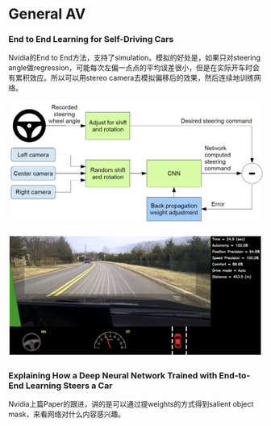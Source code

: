 # General AV

### End to End Learning for Self-Driving Cars

Nvidia的End to End方法，支持了simulation。模拟的好处是，如果只对steering angle做regression，可能每次左偏一点点的平均误差很小，但是在实际开车时会有累积效应。所以可以用stereo camera去模拟偏移后的效果，然后连续地训练网络。

![](../../.gitbook/assets3/image%20%2814%29.png)

![](../../.gitbook/assets3/image.png)

### Explaining How a Deep Neural Network Trained with End-to-End Learning Steers a Car

Nvidia上篇Paper的跟进，讲的是可以通过提weights的方式得到salient object mask，来看网络对什么内容感兴趣。

